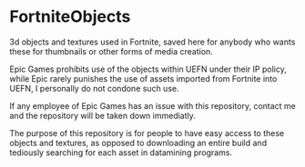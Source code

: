 # FortniteObjects
3d objects and textures used in Fortnite, saved here for anybody who wants these for thumbnails or other forms of media creation.

Epic Games prohibits use of the objects within UEFN under their IP policy, while Epic rarely punishes the use of assets imported from Fortnite into UEFN, I personally do not condone such use.

If any employee of Epic Games has an issue with this repository, contact me and the repository will be taken down immediatly.

The purpose of this repository is for people to have easy access to these objects and textures, as opposed to downloading an entire build and tediously searching for each asset in datamining programs.
